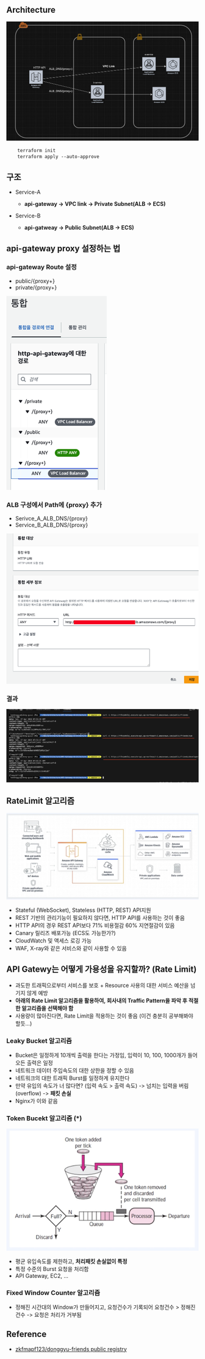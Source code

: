 ## Architecture

![arch](./public/arch.png)

```
    terraform init
    terraform apply --auto-approve
```

## 구조

- Service-A

    - <b>api-gateway -> VPC link -> Private Subnet(ALB -> ECS)</b>

- Service-B

    - <b>api-gatweay -> Public Subnet(ALB -> ECS)</b>

## api-gateway proxy 설정하는 법

### api-gateway Route 설정

- public/{proxy+}
- private/{proxy+}

![3](./public/3.png)

### ALB 구성에서 Path에 {proxy} 추가

- Serivce_A_ALB_DNS/{proxy}
- Service_B_ALB_DNS/{proxy}

![4](./public/4.png)

### 결과

![5](./public/5.png)

## RateLimit 알고리즘

![api-gateway](./public/1.png)

- Stateful (WebSocket), Stateless (HTTP, REST) API지원
- REST 기반의 관리기능이 필요하지 않다면, HTTP API를 사용하는 것이 좋음
- HTTP API의 경우 REST API보다 71% 비용절감 60% 지연절감이 있음
- Canary 릴리즈 배포가능 (ECS도 가능한가?)
- CloudWatch 및 액세스 로깅 가능
- WAF, X-ray와 같은 서비스와 같이 사용할 수 있음

## API Gatewy는 어떻게 가용성을 유지할까? (Rate Limit)

- 과도한 트래픽으로부터 서비스를 보호 + Resource 사용의 대한 서비스 예산을 넘기지 않게 예방
- <b>아래의 Rate Limit 알고리즘을 활용하여, 회사내의 Traffic Pattern을 파악 후 적절한 알고리즘을 선택해야 함</b>
- 사용량이 많아진다면, Rate Limit을 적용하는 것이 좋음 (이건 충분히 공부해봐야 할듯...)

### Leaky Bucket 알고리즘

- Bucket은 일정하게 10개씩 출력을 한다는 가정임, 입력이 10, 100, 1000개가 들어오든 출력은 일정
- 네트워크 데이터 주입속도의 대한 상한을 정할 수 있음
- 네트워크의 대한 트래픽 Burst를 일정하게 유지한다
- 만약 유입의 속도가 너 많다면? (입력 속도 > 출력 속도) -> 넘치는 입력을 버림 (overflow) -> <b>패킷 손실</b>
- Nginx가 이와 같음

### Token Bucekt 알고리즘 (*)

![2](./public/2.png)

- 평균 유입속도를 제한하고, <b>처리패킷 손실없이 특정</b>
- 특정 수준의 Burst 요청을 처리함
- API Gateway, EC2, ...

### Fixed Window Counter 알고리즘

- 정해진 시간대의 Window가 만들어지고, 요청건수가 기록되어 요청건수 > 정해진 건수 -> 요청은 처리가 거부됨

## Reference

- <a href="https://hub.docker.com/repository/docker/zkfmapf123/donggyu-friends/general"> zkfmapf123/donggyu-friends public registry </a>